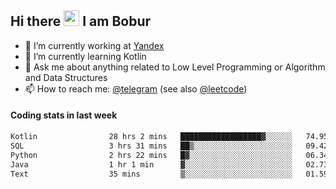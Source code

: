## Hi there <img src="https://media.giphy.com/media/hvRJCLFzcasrR4ia7z/giphy.gif" width="25px" height="25px"> I am Bobur

- 💼 I’m currently working at [Yandex](https://yandex.ru/)
- 🌱 I’m currently learning Kotlin
- 💬 Ask me about anything related to Low Level Programming or Algorithm and Data Structures
- 📫 How to reach me: [@telegram](https://t.me/octoant) (see also [@leetcode](https://leetcode.com/octoant/))    

#### Coding stats in last week

<!--START_SECTION:waka-->

```txt
Kotlin                28 hrs 2 mins   ██████████████████▓░░░░░░   74.95 %
SQL                   3 hrs 31 mins   ██▒░░░░░░░░░░░░░░░░░░░░░░   09.42 %
Python                2 hrs 22 mins   █▓░░░░░░░░░░░░░░░░░░░░░░░   06.34 %
Java                  1 hr 1 min      ▓░░░░░░░░░░░░░░░░░░░░░░░░   02.73 %
Text                  35 mins         ▒░░░░░░░░░░░░░░░░░░░░░░░░   01.59 %
```

<!--END_SECTION:waka-->
